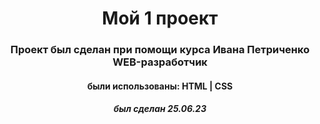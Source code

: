 <h1 align="center">Мой 1 проект</h1>
<h3 align="center">Проект был сделан при помощи курса Ивана Петриченко WEB-разработчик</h3>
<h4 align="center">были использованы: HTML | CSS</h4>
<h5 align="center">был сделан 25.06.23</h5>
